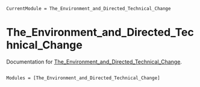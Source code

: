 ```@meta
CurrentModule = The_Environment_and_Directed_Technical_Change
```

# The_Environment_and_Directed_Technical_Change

Documentation for [The_Environment_and_Directed_Technical_Change](https://github.com/morganesoufflet/The_Environment_and_Directed_Technical_Change.jl).

```@index
```

```@autodocs
Modules = [The_Environment_and_Directed_Technical_Change]
```
